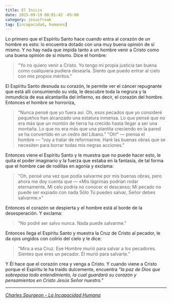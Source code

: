 ```yaml
---
title: El Inicio
date: 2015-09-19 00:01:42 -05:00
category: jesusfreak
tag: [incapacidad, humanos]
---
```


Lo primero que el Espíritu Santo hace cuando entra al corazón de un hombre es esto: lo encuentra dotado con una muy buena opinión de sí mismo. Y no hay nada que impida tanto a un hombre venir a Cristo como una buena opinión de sí mismo. Dice el hombre:

> "Yo no quiero venir a Cristo. Yo tengo mi propia justicia tan buena como cualquiera pudiera desearla. Siento que puedo entrar al cielo con mis propios méritos."

El Espíritu Santo desnuda su corazón, le permite ver el cáncer repugnante que está allí consumiendo su vida, le descubre toda la negrura y la inmundicia de esa alcantarilla del infierno, es decir, el corazón del hombre. Entonces el hombre se horroriza,

> "Nunca pensé que yo fuera así. Oh, esos pecados que yo consideré pequeños han alcanzado una estatura inmensa. Lo que pensé que no era más que un montón de tierra ha crecido hasta llegar a ser una montaña. Lo que no era más que una plantita creciendo en la pared se ha convertido en un cedro del Líbano."
"Oh!" — piensa el hombre — “voy a tratar de reformarme. Haré las buenas obras que se necesiten para borrar todas mis negras acciones."

Entonces viene el Espíritu Santo y le muestra que no puede hacer esto, le quita el poder imaginario y la fuerza que estaba en la fantasía, de tal forma que el hombre cae de rodillas en agonía y exclama:

> "Oh, pensé una vez que podía salvarme por mis buenas obras, pero ahora me doy cuenta que — «Mis lágrimas podrían rodar eternamente,
Mi celo podría no conocer el descanso;
Mi pecado no puede ser expiado con nada
Sólo Tú puedes salvar, Señor debes salvarme.»"

Entonces el corazón se despierta y el hombre está al borde de la desesperación. Y exclama:

> "No podré ser salvo nunca. Nada puede salvarme."

Entonces llega el Espíritu Santo y muestra la Cruz de Cristo al pecador, le da ojos ungidos con colirio del cielo y le dice:

> "Mira a esa Cruz. Ese Hombre murió para salvar a los pecadores. Sientes que eres un pecador. Él murió para salvarte."

Y Él hace que el corazón crea y venga a Cristo. Y cuando viene a Cristo porque el Espíritu le ha traído dulcemente, encuentra *"la paz de Dios que sobrepasa todo entendimiento, la cual guardará su corazón y pensamientos en Cristo Jesús Señor nuestro."*

***

*[Charles Spurgeon - La Incapacidad Humana](http://www.spurgeongems.org/schs182.pdf)*
